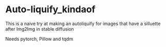 # Auto-liquify_kindaof

This is a naive try at making an autoliquify for images that have a silluette after Img2Img in stable diffusion

Needs pytorch, Pillow and tqdm
